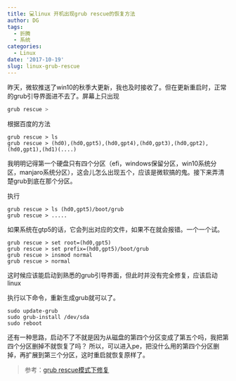 ```yaml
---
title: 💻linux 开机出现grub rescue的恢复方法
author: DG
tags:
  - 折腾
  - 系统
categories:
  - Linux
date: '2017-10-19'
slug: linux-grub-rescue
---
```


昨天，微软推送了win10的秋季大更新，我也及时接收了。但在更新重启时，正常的grub引导界面进不去了。屏幕上只出现
```bash
grub rescue >
```
根据百度的方法


    grub rescue > ls
    grub rescue > (hd0),(hd0,gpt5),(hd0,gpt4),(hd0,gpt3),(hd0,gpt2),(hd0,gpt1),(hd1)(....)


我明明记得第一个硬盘只有四个分区（efi，windows保留分区，win10系统分区，manjaro系统分区），这会儿怎么出现五个，应该是微软搞的鬼。接下来弄清楚grub到底在那个分区。

执行

```
grub rescue > ls (hd0,gpt5)/boot/grub
grub rescue > .....
```

如果系统在gtp5的话，它会列出对应的文件，如果不在就会报错。一个一个试。

```
grub rescue > set root=(hd0,gpt5)
grub rescue > set prefix=(hd0,gpt5)/boot/grub
grub rescue > insmod normal
grub rescue > normal
```


这时候应该能启动到熟悉的grub引导界面，但此时并没有完全修复，应该启动linux

执行以下命令，重新生成grub就可以了。

```
sudo update-grub
sudo grub-install /dev/sda
sudo reboot
```


还有一种思路，启动不了不就是因为从磁盘的第四个分区变成了第五个吗，我把第四个分区删掉不就恢复了吗？
所以，可以进入pe，把没什么用的第四个分区删掉，再扩展到第三个分区，这时重启就恢复原样了。

> 参考：[grub rescue模式下修复](https://www.douban.com/note/66041888/)
